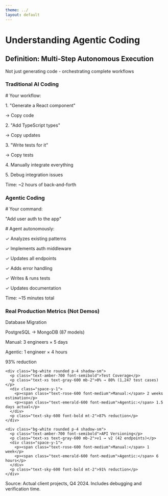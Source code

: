 ```yaml
---
theme: ../
layout: default
---
```


# Understanding Agentic Coding

<div class="mb-6">
  <h2 class="text-2xl text-gray-900 font-bold mb-2">Definition: Multi-Step Autonomous Execution</h2>
  <p class="text-lg text-gray-600">Not just generating code - orchestrating complete workflows</p>
</div>

<div class="grid grid-cols-2 gap-8">

<!-- Traditional vs Agentic -->
<div>
  <h3 class="text-lg font-bold text-rose-600 mb-3">Traditional AI Coding</h3>
  <div class="bg-rose-50 rounded-lg p-4 border border-rose-300 shadow-sm">
    <div class="bg-white p-3 rounded font-mono text-xs mb-3">
      <p class="text-gray-600"># Your workflow:</p>
      <p class="text-gray-800">1. "Generate a React component"</p>
      <p class="text-amber-600 ml-3">→ Copy code</p>
      <p class="text-gray-800">2. "Add TypeScript types"</p>
      <p class="text-amber-600 ml-3">→ Copy updates</p>
      <p class="text-gray-800">3. "Write tests for it"</p>
      <p class="text-amber-600 ml-3">→ Copy tests</p>
      <p class="text-gray-800">4. Manually integrate everything</p>
      <p class="text-rose-600 font-semibold">5. Debug integration issues</p>
    </div>
    <p class="text-sm text-gray-600">Time: ~2 hours of back-and-forth</p>
  </div>
</div>

<div>
  <h3 class="text-lg font-bold text-emerald-600 mb-3">Agentic Coding</h3>
  <div class="bg-emerald-50 rounded-lg p-4 border border-emerald-300 shadow-sm">
    <div class="bg-white p-3 rounded font-mono text-xs mb-3">
      <p class="text-gray-600"># Your command:</p>
      <p class="text-gray-800">"Add user auth to the app"</p>
      <p class="text-gray-600 mt-2"># Agent autonomously:</p>
      <p class="text-emerald-600">✓ Analyzes existing patterns</p>
      <p class="text-emerald-600">✓ Implements auth middleware</p>
      <p class="text-emerald-600">✓ Updates all endpoints</p>
      <p class="text-emerald-600">✓ Adds error handling</p>
      <p class="text-emerald-600">✓ Writes & runs tests</p>
      <p class="text-emerald-600">✓ Updates documentation</p>
    </div>
    <p class="text-sm text-gray-600">Time: ~15 minutes total</p>
  </div>
</div>

</div>

<v-click>
<div class="mt-8 bg-amber-50 rounded-lg p-6 shadow">
  <h3 class="text-xl font-bold text-gray-900 mb-4 text-center">Real Production Metrics (Not Demos)</h3>
  
  <div class="grid grid-cols-3 gap-6 text-sm">
    <div class="bg-white rounded p-4 shadow-sm">
      <p class="text-amber-700 font-semibold">Database Migration</p>
      <p class="text-xs text-gray-600 mb-2">PostgreSQL → MongoDB (87 models)</p>
      <div class="space-y-1">
        <p><span class="text-rose-600 font-medium">Manual:</span> 3 engineers × 5 days</p>
        <p><span class="text-emerald-600 font-medium">Agentic:</span> 1 engineer × 4 hours</p>
      </div>
      <p class="text-sky-600 font-bold mt-2">93% reduction</p>
    </div>
    
    <div class="bg-white rounded p-4 shadow-sm">
      <p class="text-amber-700 font-semibold">Test Coverage</p>
      <p class="text-xs text-gray-600 mb-2">0% → 80% (1,247 test cases)</p>
      <div class="space-y-1">
        <p><span class="text-rose-600 font-medium">Manual:</span> 2 weeks estimation</p>
        <p><span class="text-emerald-600 font-medium">Agentic:</span> 1.5 days actual</p>
      </div>
      <p class="text-sky-600 font-bold mt-2">87% reduction</p>
    </div>
    
    <div class="bg-white rounded p-4 shadow-sm">
      <p class="text-amber-700 font-semibold">API Versioning</p>
      <p class="text-xs text-gray-600 mb-2">v1 → v2 (42 endpoints)</p>
      <div class="space-y-1">
        <p><span class="text-rose-600 font-medium">Manual:</span> 1 week</p>
        <p><span class="text-emerald-600 font-medium">Agentic:</span> 6 hours</p>
      </div>
      <p class="text-sky-600 font-bold mt-2">91% reduction</p>
    </div>
  </div>
  
  <p class="text-xs text-gray-600 text-center mt-4">
    Source: Actual client projects, Q4 2024. Includes debugging and verification time.
  </p>
</div>
</v-click>

<!--
These aren't cherry-picked examples or conference demos. These are real migrations from production codebases.

The key insight: agentic coding doesn't just save typing time. It eliminates the hundreds of micro-decisions and context switches that actually consume our days.

When an agent can hold the entire migration strategy in context and execute it systematically, it doesn't get tired at model #67. It doesn't forget the error handling pattern you established. It just... executes.

But this only works if you trust the tool. Which brings us to implementation...
-->


